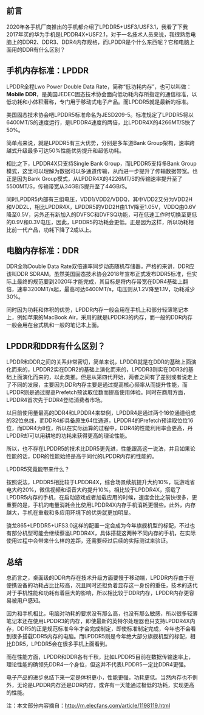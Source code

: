 ## 前言

2020年各手机厂商推出的手机都介绍了LPDDR5+USF3/USF3.1，我看了下我2017年买的华为手机是LPDDR4X+USF2.1，对于一名技术人员来说，我很熟悉电脑上的DDR2、DDR3、DDR4内存规格，而LPDDR是个什么东西呢？它和电脑上面用的DDR有什么区别？



## 手机内存标准：LPDDR

LPDDR全程Lwo Power Double Data Rate，简称“低功耗内存”，也可以叫做：**Mobile DDR**，是美国JEDEC固态技术协会面向低功耗内存所指定的通信标准，以低功耗和小体积著称，专门用于移动式电子产品。而LPDDR5就是最新的标准。

美国固态技术协会吧LPDDR5标准命名为JESD209-5。标准规定了LPDDR5将以6400MT/S的速度运行，是LPDDR4速度的两倍，比LPDDR4X的4266MT/S快了50%。

简单点来说，就是LPDDR5有三大优势，分别是多车道Bank Group架构，速率跨越式升级最多可达50%性能优势提升和超低功耗。

相比之下，LPDDR4X只支持Single Bank Group，而LPDDR5支持多Bank Group模式，这里可以理解为数据可以多通道传输，从而进一步提升了传输数据带宽。也正是因为Bank Group模式，从LPDDR4X的4226MT/S的传输速率提升至了5500MT/S，传输带宽从34GB/S提升至了44GB/S。

同时LPDDR5内部有三组电压，VDD1/VDD2/VDDQ，其中VDD2又分为VDD2H和VDD2L，相比LPDDR4X，LPDDR5的VDD2H由1.1V降至1.05V，VDDQ由0.6V降至0.5V，另外还有新加入的DVFSC和DVFSQ功能，可在低速工作时切换至更低的0.9V和0.3V电压，因此，LPDDR5的功耗会更低。正是因为这样，所以功耗相比前一代产品，功耗下降了2成以上。



## 电脑内存标准：DDR

DDR全称Double Data Rate双倍速率同步动态随机存储器，严格的来讲，DDR应该叫DDR SDRAM。虽然美国固态技术协会2018年宣布正式发布DDR5标准，但实际上最终的规范要到2020年才能完成，其目标是将内存带宽在DDR4基础上翻倍，速率3200MT/s起，最高可达6400MT/s，电压则从1.2V降至1.1V，功耗减少30%。

同时因为功耗和体积的优势，LPDDR内存一般会用在手机上和部分轻薄笔记本上，例如苹果的MacBook Air，采用的就是LPDDR3的内存，而一般的DDR内存一般会用在台式机和一般的笔记本上面。

## LPDDR和DDR有什么区别？

LPDDR和DDR之间的关系非常密切，简单来说，LPDDR就是在DDR的基础上面演化而来的，LPDDR2实在DDR2的基础上演化而来的，LPDDR3则实在DDR3的基础上面演化而来的，以此类推。但是从第四代开始，两者之间有了差别或者说走上了不同的发展，主要因为DDR内存主要是通过提高核心频率从而提升性能，而LPDDR则是通过提高Prefetch预读取位数而提高使用体验。同时在商用方面，LPDDR4首次先于DDR4登陆消费者市场。

以目前使用量最高的DDR4和LPDDR4来举例，LPDDR4是通过两个16位通道组成的32位总线，而DDR4却具备原生64位通道，LPDDR4的Prefetch预读取位位16位，而DDR4为8位，所以在实际运算的过程中，DDR4的性能利用率会更高，丹LPDDR却可以用耕地的功耗来获得更高的理论性能。

所以，也不存在LPDDR5的技术比DDR5更先进，性能跟高这一说法，并且如果论性能的话，DDR的性能始终是高于同代的LPDDR内存的性能的。

LPDDR5究竟能带来什么？

按照说法，LPDDR5相比较于LPDDR4X，综合场景续航提升大约10%，玩游戏省电大约20%，微信视频和语音大约提升10%。相比较于LPDDR4X，搭载了LPDDR5内存的手机，在启动游戏或者加载应用的时候，速度会比之前快很多，更重要的是，手机的电量消耗会比使用LPDDR4X内存手机消耗更慢些。此外，内存越大，手机在重载和多应用环境下的优势就更加明显。

骁龙865+LPDDR5+UFS3.0这样的配置一定会成为今年旗舰机型的标配，不过也有部分机型可能会继续蔡邕LPDDR4X，具体搭载这两种不同内存的手机，在实际使用过程中会带来什么样的差距，还需要经过后续的实际测试来验证。



## 总结

总而言之，桌面级的DDR内存在技术升级方面要慢于移动端，LPDDR内存由于在便携设备的功耗占比比较高，况且同时还担负着显存这一身份的重任，技术的迭代对于手机性能和功耗有着巨大的影响，所以相比较于DDR内存，LPDDR内存更容易被用户感知。

因为和手机相比，电脑对功耗的要求没有那么高，也没有那么敏感，所以很多轻薄笔记本还在使用LPDDR3的内存，即使最新的英特尔处理器也只支持LPDDR4X内存，DDR5的正是规范标准今年才会完成制定，即使标准制定完成，今年也不会看到很多搭载DDR5内存的电脑。而LPDDR5则是今年绝大部分旗舰机型的标配，相比DDR5，LPDDR5会在很多手机上面看到。

而在性能方面，LPDDR和DDR各有千秋，比如LPDDR5目前在数据传输速率上，理论性能的确领先DDR4一个身位，但这并不代表LPDDR5一定比DDR4更强。

电子产品的进步总结下来一定是体积更小，性能更强，功耗更低。当然内存也不例外，无论是LPDDR内存还是DDR内存，或许有一天能通过极低的功耗，实现更高的性能。

注：本文部分内容摘自：http://m.elecfans.com/article/1198119.html